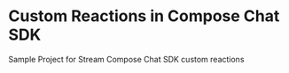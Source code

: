 # Custom Reactions in Compose Chat SDK 
Sample Project for Stream Compose Chat SDK custom reactions
